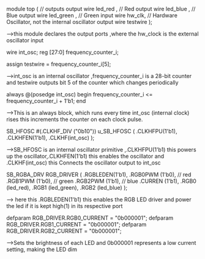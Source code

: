 module top (
  // outputs
  output wire led_red  , // Red
  output wire led_blue , // Blue
  output wire led_green , // Green
  input wire hw_clk,  // Hardware Oscillator, not the internal oscillator
  output wire testwire
);


-->this module declares the output ports ,where the hw_clock is the external oscillator input


wire int_osc;
reg [27:0] frequency_counter_i;

assign testwire = frequency_counter_i[5];

-->int_osc is an internal oscillator ,frequency_counter_i is a 28-bit counter and testwire outputs bit 5 of the counter which changes periodically

always @(posedge int_osc) begin
  frequency_counter_i <= frequency_counter_i + 1'b1;
end


-->This is an always block, which runs every time int_osc (internal clock) rises this increments the counter on each clock pulse.

SB_HFOSC #(.CLKHF_DIV ("0b10")) u_SB_HFOSC ( 
  .CLKHFPU(1'b1), 
  .CLKHFEN(1'b1), 
  .CLKHF(int_osc)
);


-->SB_HFOSC is an internal oscillator primitive ,.CLKHFPU(1'b1) this powers up the oscillator,.CLKHFEN(1'b1) this enables the oscillator and .CLKHF(int_osc) this Connects the oscillator output to int_osc


SB_RGBA_DRV RGB_DRIVER (
  .RGBLEDEN(1'b1),
  .RGB0PWM (1'b0), // red
  .RGB1PWM (1'b0), // green
  .RGB2PWM (1'b1), // blue
  .CURREN  (1'b1),
  .RGB0    (led_red), 
  .RGB1    (led_green),
  .RGB2    (led_blue)
);


--> here this .RGBLEDEN(1'b1) this enables the RGB LED driver and power the led if it is kept high(1) in its respective port


defparam RGB_DRIVER.RGB0_CURRENT = "0b000001";
defparam RGB_DRIVER.RGB1_CURRENT = "0b000001";
defparam RGB_DRIVER.RGB2_CURRENT = "0b000001";

-->Sets the brightness of each LED and 0b000001 represents a low current setting, making the LED dim
